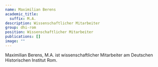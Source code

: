 ```yaml
---
name: Maximilian Berens
academic_title:
  suffix: M.A.
description: Wissenschaftlicher Mitarbeiter
group: dhi-rom
position: Wissenschaftlicher Mitarbeiter
publications: []
image: ""
---
```


Maximilian Berens, M.A. ist wissenschaftlicher Mitarbeiter am Deutschen Historischen Institut Rom.
